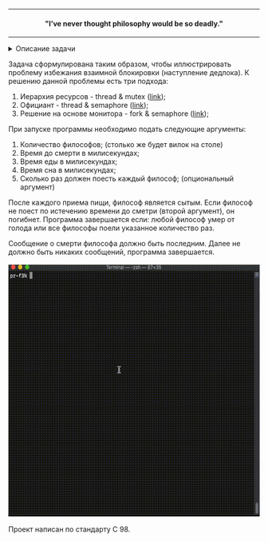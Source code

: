 ________________________________________________________________

#### <p align=center>"I’ve never thought philosophy would be so deadly."</p> ####
________________________________________________________________

  
<details>
<summary>Описание задачи</summary>
Несколько безмолвных философов сидят вокруг круглого стола, перед каждым философом стоит тарелка спагетти. Вилки лежат на столе между каждой парой ближайших философов.
Каждый философ может есть, спать, или размышлять. Как только филосов заканчивает есть он сразу засыпает. Проснусшись он принимается за размышления. Приём пищи не ограничен количеством оставшихся спагетти — подразумевается бесконечный запас. Тем не менее, философ может есть только тогда, когда держит две вилки — взятую справа и слева (альтернативная формулировка проблемы подразумевает миски с рисом и палочки для еды вместо тарелок со спагетти и вилок).
Каждый философ может взять ближайшую вилку (если она доступна) или положить — если он уже держит её. Взятие каждой вилки и возвращение её на стол являются раздельными действиями, которые должны выполняться одно за другим.
Вопрос задачи заключается в том, чтобы разработать модель поведения (параллельный алгоритм), при котором ни один из философов не будет голодать, то есть будет вечно чередовать приём пищи и размышления.
</details>

Задача сформулирована таким образом, чтобы иллюстрировать проблему избежания взаимной блокировки (наступление дедлока).  К решению данной проблемы есть три подхода: 
1. Иерархия ресурсов - thread & mutex ([link](https://github.com/Tenagrim/PhiloSimulation/tree/main/simulation/phreads_mutexes "Ссылка"));
2. Официант - thread & semaphore ([link](https://github.com/Tenagrim/PhiloSimulation/tree/main/simulation/pthreads_semaphores "Ссылка"));
3. Решение на основе монитора - fork & semaphore ([link](https://github.com/Tenagrim/PhiloSimulation/tree/main/simulation/processes_semaphores "Ссылка"));

При запуске программы необходимо подать следующие аргументы:
1. Количество философов; (столько же будет вилок на столе)
2. Время до смерти в милисекундах;
3. Время еды в милисекундах;
4. Время сна в милисекундах;
5. Сколько раз должен поесть каждый философ; (опциональный аргумент)

После каждого приема пищи, философ является сытым. Если философ не поест по истечению времени до сметри (второй аргумент), он погибнет. Программа завершается если: любой философ умер от голода или все философы поели указанное количество раз.

Сообщение о смерти философа должно быть последним. Далее не должно быть никаких сообщений, программа завершается.<br><br>
![alt text](https://github.com/Tenagrim/PhiloSimulation/blob/main/img/out.gif?raw=true)

Проект написан по стандарту С 98.

